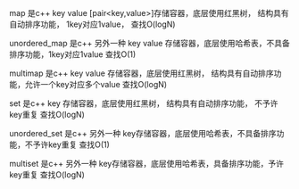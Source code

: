 map 是c++ key value [pair<key,value>]存储容器，底层使用红黑树， 结构具有自动排序功能， 1key对应1value， 查找O(logN)

unordered_map 是c++ 另外一种 key value 存储容器，底层使用哈希表，不具备排序功能，1key对应1value 查找O(1)

multimap 是c++ key value 存储容器，底层使用红黑树， 结构具有自动排序功能，允许一个key对应多个value 查找O(logN)

set 是c++ key 存储容器，底层使用红黑树， 结构具有自动排序功能， 不予许key重复 查找O(logN)

unordered_set 是c++ 另外一种 key存储容器，底层使用哈希表，不具备排序功能，不予许key重复 查找O(1)

multiset 是c++ 另外一种 key存储容器，底层使用哈希表，具备排序功能，予许key重复 查找O(logN)